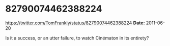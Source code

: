 # 82790074462388224
https://twitter.com/TomFrankly/status/82790074462388224
**Date:** 2011-06-20

Is it a success, or an utter failure, to watch Cinématon in its entirety?
